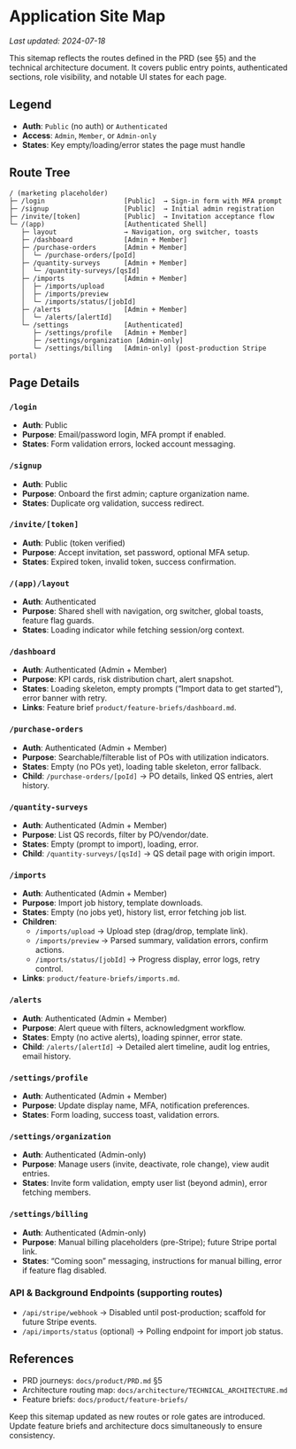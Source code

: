 # Application Site Map

_Last updated: 2024-07-18_

This sitemap reflects the routes defined in the PRD (see §5) and the technical architecture document. It covers public entry points, authenticated sections, role visibility, and notable UI states for each page.

## Legend

- **Auth**: `Public` (no auth) or `Authenticated`
- **Access**: `Admin`, `Member`, or `Admin-only`
- **States**: Key empty/loading/error states the page must handle

## Route Tree

```
/ (marketing placeholder)
├─ /login                    [Public]  → Sign-in form with MFA prompt
├─ /signup                   [Public]  → Initial admin registration
├─ /invite/[token]           [Public]  → Invitation acceptance flow
└─ /(app)                    [Authenticated Shell]
   ├─ layout                 → Navigation, org switcher, toasts
   ├─ /dashboard             [Admin + Member]
   ├─ /purchase-orders       [Admin + Member]
   │  └─ /purchase-orders/[poId]
   ├─ /quantity-surveys      [Admin + Member]
   │  └─ /quantity-surveys/[qsId]
   ├─ /imports               [Admin + Member]
   │  ├─ /imports/upload
   │  ├─ /imports/preview
   │  └─ /imports/status/[jobId]
   ├─ /alerts                [Admin + Member]
   │  └─ /alerts/[alertId]
   └─ /settings              [Authenticated]
      ├─ /settings/profile   [Admin + Member]
      ├─ /settings/organization [Admin-only]
      └─ /settings/billing   [Admin-only] (post-production Stripe portal)
```

## Page Details

### `/login`

- **Auth**: Public
- **Purpose**: Email/password login, MFA prompt if enabled.
- **States**: Form validation errors, locked account messaging.

### `/signup`

- **Auth**: Public
- **Purpose**: Onboard the first admin; capture organization name.
- **States**: Duplicate org validation, success redirect.

### `/invite/[token]`

- **Auth**: Public (token verified)
- **Purpose**: Accept invitation, set password, optional MFA setup.
- **States**: Expired token, invalid token, success confirmation.

### `/(app)/layout`

- **Auth**: Authenticated
- **Purpose**: Shared shell with navigation, org switcher, global toasts, feature flag guards.
- **States**: Loading indicator while fetching session/org context.

### `/dashboard`

- **Auth**: Authenticated (Admin + Member)
- **Purpose**: KPI cards, risk distribution chart, alert snapshot.
- **States**: Loading skeleton, empty prompts (“Import data to get started”), error banner with retry.
- **Links**: Feature brief `product/feature-briefs/dashboard.md`.

### `/purchase-orders`

- **Auth**: Authenticated (Admin + Member)
- **Purpose**: Searchable/filterable list of POs with utilization indicators.
- **States**: Empty (no POs yet), loading table skeleton, error fallback.
- **Child**: `/purchase-orders/[poId]` → PO details, linked QS entries, alert history.

### `/quantity-surveys`

- **Auth**: Authenticated (Admin + Member)
- **Purpose**: List QS records, filter by PO/vendor/date.
- **States**: Empty (prompt to import), loading, error.
- **Child**: `/quantity-surveys/[qsId]` → QS detail page with origin import.

### `/imports`

- **Auth**: Authenticated (Admin + Member)
- **Purpose**: Import job history, template downloads.
- **States**: Empty (no jobs yet), history list, error fetching job list.
- **Children**:
  - `/imports/upload` → Upload step (drag/drop, template link).
  - `/imports/preview` → Parsed summary, validation errors, confirm actions.
  - `/imports/status/[jobId]` → Progress display, error logs, retry control.
- **Links**: `product/feature-briefs/imports.md`.

### `/alerts`

- **Auth**: Authenticated (Admin + Member)
- **Purpose**: Alert queue with filters, acknowledgment workflow.
- **States**: Empty (no active alerts), loading spinner, error state.
- **Child**: `/alerts/[alertId]` → Detailed alert timeline, audit log entries, email history.

### `/settings/profile`

- **Auth**: Authenticated (Admin + Member)
- **Purpose**: Update display name, MFA, notification preferences.
- **States**: Form loading, success toast, validation errors.

### `/settings/organization`

- **Auth**: Authenticated (Admin-only)
- **Purpose**: Manage users (invite, deactivate, role change), view audit entries.
- **States**: Invite form validation, empty user list (beyond admin), error fetching members.

### `/settings/billing`

- **Auth**: Authenticated (Admin-only)
- **Purpose**: Manual billing placeholders (pre-Stripe); future Stripe portal link.
- **States**: “Coming soon” messaging, instructions for manual billing, error if feature flag disabled.

### API & Background Endpoints (supporting routes)

- `/api/stripe/webhook` → Disabled until post-production; scaffold for future Stripe events.
- `/api/imports/status` (optional) → Polling endpoint for import job status.

## References

- PRD journeys: `docs/product/PRD.md` §5
- Architecture routing map: `docs/architecture/TECHNICAL_ARCHITECTURE.md`
- Feature briefs: `docs/product/feature-briefs/`

Keep this sitemap updated as new routes or role gates are introduced. Update feature briefs and architecture docs simultaneously to ensure consistency.
